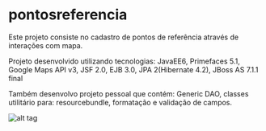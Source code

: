 # pontosreferencia
Este projeto consiste no cadastro de pontos de referência através de interações com mapa.


Projeto desenvolvido utilizando tecnologias: JavaEE6, Primefaces 5.1, Google Maps API v3, JSF 2.0, EJB 3.0, JPA 2(Hibernate 4.2), JBoss AS 7.1.1 final


Também desenvolvo projeto pessoal que contém: Generic DAO, classes utilitário para: resourcebundle, formatação e validação de campos.

![alt tag](http://pontosreferencia/pontosreferencia.png)